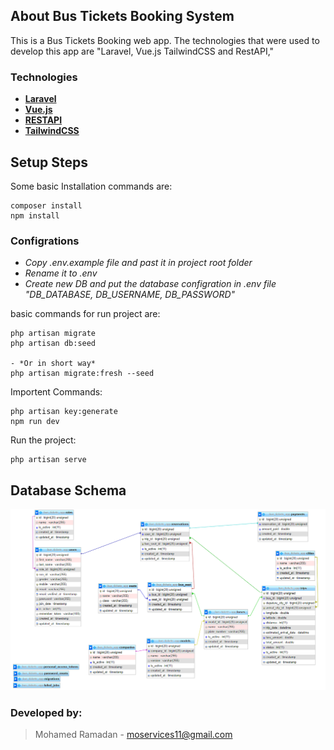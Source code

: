 ## About Bus Tickets Booking System

This is a Bus Tickets Booking web app. 
The technologies that were used to develop this app are "Laravel, Vue.js TailwindCSS and RestAPI,"

### Technologies

- **[Laravel](https://laravel.com/docs/8.x)**
- **[Vue.js](https://vuejs.org/v2/guide/)**
- **[RESTAPI](https://)**
- **[TailwindCSS](https://tailwindcss.com/docs/guides/laravel)**

## Setup Steps

Some basic Installation commands are:
```
composer install
npm install
```
### Configrations

- *Copy .env.example file and past it in project root folder*
- *Rename it to .env*
- *Create new DB and put the database configration in .env file "DB_DATABASE, DB_USERNAME, DB_PASSWORD"*


basic commands for run project are:
```
php artisan migrate
php artisan db:seed

- *Or in short way*
php artisan migrate:fresh --seed
```
Importent Commands:
```
php artisan key:generate
npm run dev
```
Run the project:
```
php artisan serve
```


## Database Schema

![Screenshot](resources/images/Entity%20Diagram.png)

### Developed by:
> Mohamed Ramadan -
> moservices11@gmail.com